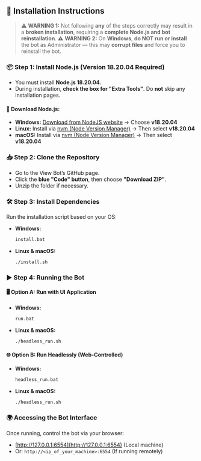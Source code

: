 ## 🚀 Installation Instructions

> ⚠️ **WARNING 1:** Not following **any** of the steps correctly may result in a **broken installation**, requiring a **complete Node.js and bot reinstallation**.
> ⚠️ **WARNING 2:** On **Windows**, **do NOT run or install** the bot as Administrator — this may **corrupt files** and force you to reinstall the bot.


### 📦 Step 1: Install Node.js (Version 18.20.04 Required)

* You must install **Node.js 18.20.04**.
* During installation, **check the box for "Extra Tools"**. Do **not** skip any installation pages.

#### 🔗 Download Node.js:

* **Windows:** [Download from NodeJS website](https://nodejs.org/en) → Choose **v18.20.04**
* **Linux:** Install via [nvm (Node Version Manager)](https://github.com/nvm-sh/nvm) → Then select **v18.20.04**
* **macOS:** Install via [nvm (Node Version Manager)](https://github.com/nvm-sh/nvm) → Then select **v18.20.04**


### 📥 Step 2: Clone the Repository

* Go to the View Bot’s GitHub page.
* Click the **blue "Code" button**, then choose **"Download ZIP"**.
* Unzip the folder if necessary.


### 🛠️ Step 3: Install Dependencies

Run the installation script based on your OS:

* **Windows:**

  ```bash
  install.bat
  ```

* **Linux & macOS:**

  ```bash
  ./install.sh
  ```


### ▶️ Step 4: Running the Bot

#### 🖥️ Option A: Run with UI Application

* **Windows:**

  ```bash
  run.bat
  ```

* **Linux & macOS:**

  ```bash
  ./headless_run.sh
  ```

#### 🌐 Option B: Run Headlessly (Web-Controlled)

* **Windows:**

  ```bash
  headless_run.bat
  ```

* **Linux & macOS:**

  ```bash
  ./headless_run.sh
  ```


### 🌍 Accessing the Bot Interface

Once running, control the bot via your browser:

* [http://127.0.0.1:6554](http://127.0.0.1:6554) (Local machine)
* Or:
  `http://<ip_of_your_machine>:6554` (If running remotely)
